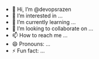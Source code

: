 - 👋 Hi, I’m @devopsrazen
- 👀 I’m interested in ...
- 🌱 I’m currently learning ...
- 💞️ I’m looking to collaborate on ...
- 📫 How to reach me ...
- 😄 Pronouns: ...
- ⚡ Fun fact: ...

<!---
devopsrazen/devopsrazen is a ✨ special ✨ repository because its `README.md` (this file) appears on your GitHub profile.
You can click the Preview link to take a look at your changes.
--->
